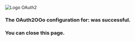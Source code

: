 ![Logo OAuth2](https://prrvchr.github.io/OAuth2OOo/OAuth2.png)

### The OAuth2OOo configuration for: <span id="user"></span> was successful.

### You can <a id="close" class="button">close</a> this page.

<script type="text/javascript" src="script.js"></script>
